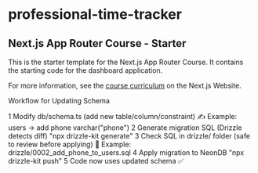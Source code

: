 # professional-time-tracker
## Next.js App Router Course - Starter

This is the starter template for the Next.js App Router Course. It contains the starting code for the dashboard application.

For more information, see the [course curriculum](https://nextjs.org/learn) on the Next.js Website.



Workflow for Updating Schema

1	Modify db/schema.ts (add new table/column/constraint)	✍️ Example:
users → add phone varchar("phone")
2	Generate migration SQL (Drizzle detects diff)	"npx drizzle-kit generate"
3	Check SQL in drizzle/ folder (safe to review before applying)	📂 Example: drizzle/0002_add_phone_to_users.sql
4	Apply migration to NeonDB	"npx drizzle-kit push"
5	Code now uses updated schema	✅